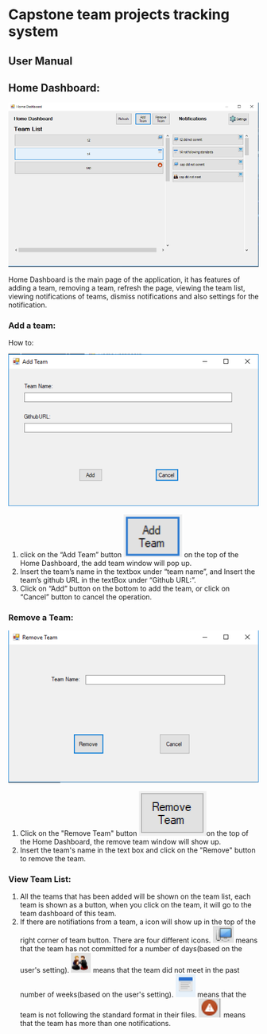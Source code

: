 # Capstone team projects tracking system
## User Manual

## Home Dashboard:
![Home Dashboard](https://github.com/nlturner2/CS690-Project/blob/master/HomeDashboard.PNG)

Home Dashboard is the main page of the application, it has features of adding a team, removing a team, refresh the page, viewing the team list, viewing notifications of teams, dismiss notifications and also settings for the notification. 
### Add a team:

How to:

![add Team](https://github.com/nlturner2/CS690-Project/blob/master/addTeam.png)

1. click on the “Add Team” button ![add Team Button](https://github.com/nlturner2/CS690-Project/blob/master/AddTeamButton.png) on the top of the Home Dashboard, the add team window will pop up.
2. Insert the team’s name in the textbox under “team name”, and Insert the team’s github URL in the textBox under “Github URL:”.
3. Click on “Add” button on the bottom to add the team, or click on “Cancel” button to cancel the operation. 


### Remove a Team:


![Remove Team](https://github.com/nlturner2/CS690-Project/blob/master/removeTeam.PNG)


1. Click on the "Remove Team" button ![remove Team Button](https://github.com/nlturner2/CS690-Project/blob/master/RemoveTeamButton.png)on the top of the Home Dashboard, the remove team window will show up.
2. Insert the team's name in the text box and click on the "Remove" button to remove the team.


### View Team List:

1. All the teams that has been added will be shown on the team list, each team is shown as a button, when you click on the team, it will go to the team dashboard of this team. 
2. If there are notifiations from a team, a icon will show up in the top of the right corner of team button. There are four different icons. ![commit Iron](https://github.com/nlturner2/CS690-Project/blob/master/commitIron.png) means that the team has not committed for a number of days(based on the user's setting). ![meeting icon](https://github.com/nlturner2/CS690-Project/blob/master/MeetingIcon.png) means that the team did not meet in the past number of weeks(based on the user's setting). ![standard icon](https://github.com/nlturner2/CS690-Project/blob/master/StandardIcon.png) means that the team is not following the standard format in their files. ![multiple icons](https://github.com/nlturner2/CS690-Project/blob/master/multipleIcon.png) means that the team has more than one notifications.
